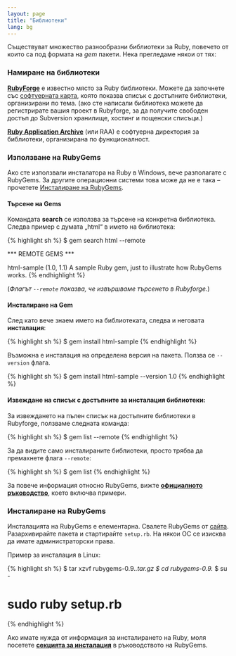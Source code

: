 ```yaml
---
layout: page
title: "Библиотеки"
lang: bg
---
```


Съществуват множество разнообразни библиотеки за Ruby, повечето от които
са под формата на *gem* пакети. Нека прегледаме някои от тях:

### Намиране на библиотеки

[**RubyForge**][1] е известно място за Ruby библиотеки. Можете да
започнете със [софтуерната карта][2], която показва списък с достъпните
библиотеки, организирани по тема. (ако сте написали библиотека можете да
регистрирате вашия проект в Rubyforge, за да получите
свободен достъп до Subversion хранилище, хостинг и пощенски списъци.)

[**Ruby Application Archive**][3] (или RAA) е софтуерна директория за
библиотеки, организирана по функционалност.

### Използване на RubyGems

Ако сте използвали инсталатора на Ruby в Windows, вече разполагате с
RubyGems. За другите операционни системи това може да не е така –
прочетете [Инсталиране на RubyGems](#installing-rubygems).

#### Търсене на Gems

Командата **search** се използва за търсене на конкретна библиотека.
Следва пример с думата „html“ в името на библиотека:

{% highlight sh %}
$ gem search html --remote

*** REMOTE GEMS ***

html-sample (1.0, 1.1)
   A sample Ruby gem, just to illustrate how RubyGems works.
{% endhighlight %}

(*Флагът `--remote` показва, че извършваме търсенето в Rubyforge.*)

#### Инсталиране на Gem

След като вече знаем името на библиотеката, следва и неговата
**инсталация**\:

{% highlight sh %}
$ gem install html-sample
{% endhighlight %}

Възможна е инсталация на определена версия на пакета. Ползва се
`--version` флага.

{% highlight sh %}
$ gem install html-sample --version 1.0
{% endhighlight %}

#### Извеждане на списък с достъпните за инсталация библиотеки:

За извеждането на пълен списък на достъпните библиотеки в Rubyforge,
ползваме следната команда:

{% highlight sh %}
$ gem list --remote
{% endhighlight %}

За да видите само инсталираните библиотеки, просто трябва да премахнете
флага `--remote`\:

{% highlight sh %}
$ gem list
{% endhighlight %}

За повече информация относно RubyGems, вижте [**официалното
ръководство**][4], което включва примери.

### Инсталиране на RubyGems

Инсталацията на RubyGems е елементарна. Свалете RubyGems от
[сайта][5]. Разархивирайте пакета и стартирайте `setup.rb`. На някои ОС
се изисква да имате администраторски права.

Пример за инсталация в Linux:

{% highlight sh %}
$ tar xzvf rubygems-0.9.*.tar.gz
$ cd rubygems-0.9.*
$ su -
# sudo ruby setup.rb
{% endhighlight %}

Ако имате нужда от информация за инсталирането на Ruby, моля посетете
[**секцията за инсталация**][6] в ръководството на RubyGems.



[1]: http://rubyforge.org/
[2]: http://rubyforge.org/softwaremap/trove_list.php
[3]: http://raa.ruby-lang.org/
[4]: http://rubygems.org/read/chapter/1
[5]: http://rubyforge.org/frs/?group_id=126
[6]: http://rubygems.org/read/chapter/3
